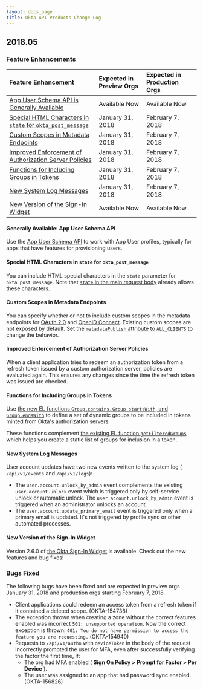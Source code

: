 ```yaml
---
layout: docs_page
title: Okta API Products Change Log
---
```


## 2018.05

### Feature Enhancements

| Feature Enhancement                          | Expected in Preview Orgs | Expected in Production Orgs |
|:---------------------------------------------------|:------------------------------------|:---------------------------------------|
| [App User Schema API is Generally Available](#generally-available-app-user-schema-api)   | Available Now          | Available Now  |
| [Special HTML Characters in `state` for `okta_post_message`](#special-html-characters-in-state-for-okta_post_message) | January 31, 2018        | February 7, 2018                |
| [Custom Scopes in Metadata Endpoints](#custom-scopes-in-metadata-endpoints) | January 31, 2018        | February 7, 2018                |
| [Improved Enforcement of Authorization Server Policies](#improved-enforcement-of-authorization-server-policies) | January 31, 2018        | February 7, 2018                |
| [Functions for Including Groups in Tokens](#functions-for-including-groups-in-tokens) | January 31, 2018        | February 7, 2018        |
| [New System Log Messages](#new-system-log-messages) | January 31, 2018        | February 7, 2018                |
| [New Version of the Sign-In Widget](#new-version-of-the-sign-in-widget) | Available Now | Available Now |

#### Generally Available: App User Schema API
Use the [App User Schema API](/docs/api/resources/schemas#app-user-schema-operations) to work with App User profiles, typically for apps that have features for provisioning users. <!--OKTA-154105-->

#### Special HTML Characters in `state` for `okta_post_message`

You can include HTML special characters in the `state` parameter for `okta_post_message`.
Note that [`state` in the main request body](/docs/api/resources/oidc#request-parameters-1) already allows these characters. <!-- OKTA-91165 -->

#### Custom Scopes in Metadata Endpoints

You can specify whether or not to include custom scopes in the metadata endpoints for [OAuth 2.0](/docs/api/resources/oidc#well-knownoauth-authorization-server) and [OpenID Connect](/docs/api/resources/oidc#well-knownopenid-configuration).
Existing custom scopes are not exposed by default. Set the [`metadataPublish` attribute to `ALL_CLIENTS`](/docs/api/resources/authorization-servers#scope-properties) to change the behavior. <!-- OKTA-106548 -->

#### Improved Enforcement of Authorization Server Policies

When a client application tries to redeem an authorization token from a refresh token issued by a custom authorization server, policies are evaluated again. This ensures any changes since the time the refresh token was issued are checked. <!-- OKTA-117622 -->

#### Functions for Including Groups in Tokens

Use [the new EL functions `Group.contains`, `Group.startsWith`, and `Group.endsWith`](/reference/okta_expression_language/#group-functions) to define a set of dynamic groups to be included in tokens minted from Okta's authorization servers. <!-- OKTA-142824 -->

These functions complement [the existing EL function `getFilteredGroups`](/docs/how-to/creating-token-with-groups-claim) which helps you create a static list of groups for inclusion in a token.

#### New System Log Messages

User account updates have two new events written to the system log ( `/api/v1/events` and `/api/v1/logs`): 

* The `user.account.unlock_by_admin` event complements the existing `user.account.unlock` event which is triggered only by self-service unlock or automatic unlock. The `user.account.unlock_by_admin` event is triggered when an administrator unlocks an account.
* The `user.account.update_primary_email` event is triggered only when a primary email is updated. It's not triggered by profile sync or other automated processes. <!-- OKTA-154452 -->

#### New Version of the Sign-In Widget
Version 2.6.0 of [the Okta Sign-In Widget](https://www.npmjs.com/package/@okta/okta-signin-widget) is available. Check out the new features and bug fixes!

### Bugs Fixed

The following bugs have been fixed and are expected in preview orgs January 31, 2018 and production orgs starting February 7, 2018.

* Client applications could redeem an access token from a refresh token if it contained a deleted scope. (OKTA-154738)
* The exception thrown when creating a zone without the correct features enabled was incorrect `501: unsupported operation`.
    Now the correct exception is thrown: `401: You do not have permission to access the feature you are requesting.` (OKTA-154940)
* Requests to `/api/v1/authn` with `deviceToken` in the body of the request incorrectly prompted the user for MFA, even after successfully verifying the factor the first time, if:
    * The org had MFA enabled ( **Sign On Policy > Prompt for Factor > Per Device** ).
    * The user was assigned to an app that had password sync enabled. (OKTA-156826)